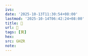 ```yaml
---
ivs:
date: '2025-10-13T11:30:54+08:00'
lastmod: '2025-10-14T06:42:24+08:00'
title: 󰧡
url: 󰧡
tags: [箕]
hex: 
src: GHZR
note:
---
```

